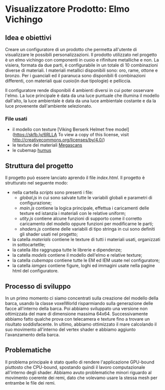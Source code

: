 # Visualizzatore Prodotto: Elmo Vichingo

<!-- TODO img/gif -->
<!-- ![Animazione barca](VoxelBoat.gif) -->

## Idea e obiettivi
Creare un configuratore di un prodotto che permetta all'utente di visualizzare le possibili personalizzazioni.
Il prodotto utilizzato nel progetto è un elmo vichingo con componenti in cuoio e rifiniture metalliche e non.
La visiera, formata da due parti, è configurabile in un totale di 10 combinazioni diverse di materiali.
I materiali metallici disponibili sono: oro, rame, ottone e bronzo.
Per i guanciali ed il paranuca sono disponibili 6 combinazioni differenti, con materiali quai cuoio(in due tipologie) e pelliccia. 

Il configuratore rende disponibili 4 ambienti diversi in cui poter osservare l'elmo.
La luce principale è data da una luce puntuale che illumina il modello dall'alto, la luce ambientale è data da una luce ambientale costante e da la luce provenente dall'ambiente selezionato.

### File usati
* il modello con texture [Viking Berserk Helmet free model](https://skfb.ly/6RLLA To view a copy of this license, visit http://creativecommons.org/licenses/by/4.0/)
* le texture dei materiali [Megascans](https://quixel.com/megascans/home?search=brass&assetId=se4nbarc)
* le cubemap [humus](https://www.humus.name/index.php?page=Textures&start=56)


## Struttura del progetto
Il progetto può essere lanciato aprendo il file *index.html*.
Il progetto è strutturato nel seguente modo:
* nella cartella *scripts* sono presenti i file:
  * *global.js* in cui sono salvate tutte le variabili globali e parametri di configurazione;
  * *main.js* contiene la logica principale, effettua i caricamenti delle texture ed istanzia i materiali con le relative uniform;
  * *utity.js* contiene alcune funzioni di supporto come il corretto caricamento del modello oppure funzioni per modificarne le parti;
  * *shaders.js* contiene delle variabili di tipo stringa in cui sono definiti gli shader usati nel progetto;
* la catella *materials* contiene le texture di tutti i materiali usati, organizzati in sottocartetlle; 
* la catella *libs* raggruppa tutte le librerie e dipendenze;
* la catella *models* contiene il modello dell'elmo e relative texture;
* la catella *cubemaps* contiene tutte le EM ed IEM usate nel configuratore;
* la catella *iamges* contiene figure, loghi ed immagini usate nella pagine html del configuratore.




## Processo di sviluppo
In un primo momento ci siamo concentrati sulla creazione del modello della barca, usando la classe voxelWorld risparmiando sulla generazione delle facce all'interno della barca. Poi abbiamo sviluppato una versione non ottimizzata del mare di dimensione massima 64x64. Successivamente abbiamo fatto qualche prova con telecamera e texture fino a trovare un risultato soddisfacente.
In ultimo, abbiamo ottimizzato il mare calcolando il suo movimento all'interno del vertex shader e abbiamo aggiunto l'avanzamento della barca.

## Problematiche
Il problema principale è stato quello di rendere l'applicazione GPU-bound piuttosto che CPU-bound, spostando quindi il lavoro computazionale all'interno degli shader. Abbiamo avuto problematiche minori riguardo al movimento coerente dei remi, dato che volevamo usare la stessa mesh per entrambe le file dei remi.
